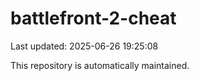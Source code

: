 # battlefront-2-cheat

Last updated: 2025-06-26 19:25:08

This repository is automatically maintained.
